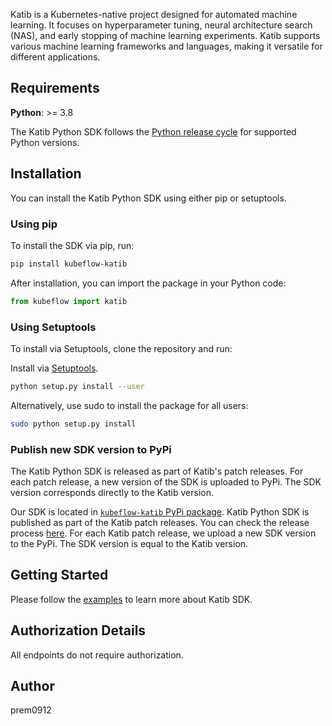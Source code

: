 Katib is a Kubernetes-native project designed for automated machine learning. It focuses on hyperparameter tuning, neural architecture search (NAS), and early stopping of machine learning experiments. Katib supports various machine learning frameworks and languages, making it versatile for different applications.

## Requirements
**Python**: >= 3.8

The Katib Python SDK follows the [Python release cycle](https://devguide.python.org/versions/#python-release-cycle) for supported Python versions.

## Installation
You can install the Katib Python SDK using either pip or setuptools.

### Using pip
To install the SDK via pip, run:

```sh
pip install kubeflow-katib
```

After installation, you can import the package in your Python code:

```python
from kubeflow import katib
```

### Using Setuptools
To install via Setuptools, clone the repository and run:

Install via [Setuptools](http://pypi.python.org/pypi/setuptools).

```sh
python setup.py install --user
```
Alternatively, use sudo to install the package for all users:

```sh
sudo python setup.py install
```

### Publish new SDK version to PyPi

The Katib Python SDK is released as part of Katib's patch releases. For each patch release, a new version of the SDK is uploaded to PyPi. The SDK version corresponds directly to the Katib version.

Our SDK is located in [`kubeflow-katib` PyPi package](https://pypi.org/project/kubeflow-katib/).
Katib Python SDK is published as part of the Katib patch releases.
You can check the release process [here](https://github.com/kubeflow/katib/blob/master/scripts/v1beta1/release.sh).
For each Katib patch release, we upload a new SDK version to the PyPi.
The SDK version is equal to the Katib version.


## Getting Started

Please follow the [examples](https://github.com/kubeflow/katib/tree/master/examples/v1beta1/sdk) to learn more about Katib SDK.

## Authorization Details

All endpoints do not require authorization.

## Author

prem0912